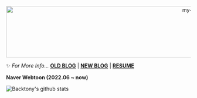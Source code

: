 <div align="center">
 <img src="https://github.com/backtony/backtony.github.io/blob/master/assets/img/readmelogo.gif" alt="my-logo" height="140" width="1000">
</div>
  


✨ *For More Info...* **[OLD BLOG](https://backtony.github.io/)** | **[NEW BLOG](https://velog.io/@backtony)** | **[RESUME](https://cultured-caravel-ab9.notion.site/56b3e838efbd47c495d674104f674494)**

**Naver Webtoon (2022.06 ~ now)**  

![Backtony's github stats](https://github-readme-stats.vercel.app/api?username=backtony&show_icons=true&theme=merko)








